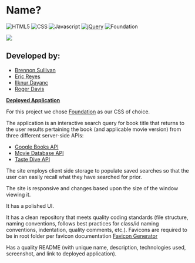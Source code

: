 # Name?

![HTML5](https://img.shields.io/badge/HTML5-orange)
![CSS](https://img.shields.io/badge/CSS-blue)
![Javascript](https://img.shields.io/badge/Javascript-yellow)
[![jQuery](https://img.shields.io/badge/jQuery-blue)](https://jquery.com/)
![Foundation](https://img.shields.io/badge/-Foundation-orange)

<img src="./screenshot.PNG"> 

## Developed by: ##
* [Brennon Sullivan](https://github.com/brennonsullivan)
* [Eric Reyes](https://github.com/ericrey93) 
* [Ilknur Dayanc](https://github.com/ilknur2603)
* [Roger Davis]()

**[Deployed Application]()**

For this project we chose [Foundation](https://get.foundation/) as our CSS of choice.

The application is an interactive search query for book title that returns to the user results pertaining the book (and applicable movie version) from three different server-side APIs:
* [Google Books API](https://developers.google.com/books)
* [Movie Database API](https://developers.themoviedb.org/3)
* [Taste Dive API](https://tastedive.com/read/api)

The site employs client side storage to populate saved searches so that the user can easily recall what they have searched for prior.

The site is responsive and changes based upon the size of the window viewing it.

It has a polished UI.

It has a clean repository that meets quality coding standards (file structure, naming conventions, follows best practices for class/id naming conventions, indentation, quality comments, etc.). Favicons are required to be in root folder per favicon documentation [Favicon Generator](https://realfavicongenerator.net/)

Has a quality README (with unique name, description, technologies used, screenshot, and link to deployed application).


